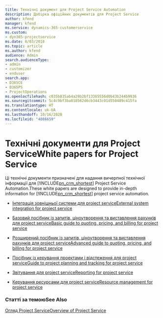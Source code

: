 ```yaml
---
title: Технічні документ для Project Service Automation
description: Добірка офіційних документів для Project Service
author: kfend
manager: kfend
ms.service: dynamics-365-customerservice
ms.custom:
- dyn365-projectservice
ms.date: 8/03/2018
ms.topic: article
ms.author: kfend
audience: Admin
search.audienceType:
- admin
- customizer
- enduser
search.app:
- D365CE
- D365PS
- ProjectOperations
ms.openlocfilehash: c035b835ab4a29b2bf13365556d0b43b244b9936
ms.sourcegitcommit: 5c4c9bf3ba018562d6cb3443c01d550489c415fa
ms.translationtype: HT
ms.contentlocale: uk-UA
ms.lasthandoff: 10/16/2020
ms.locfileid: "4086659"
---
```

# <a name="white-papers-for-project-service"></a><span data-ttu-id="c2579-103">Технічні документи для Project Service</span><span class="sxs-lookup"><span data-stu-id="c2579-103">White papers for Project Service</span></span>

<span data-ttu-id="c2579-104">Ці технічні документи призначені для надання вичерпної технічної інформації для [!INCLUDE[pn_crm_shortest](../includes/pn-crm-shortest.md)] Project Service Automation.</span><span class="sxs-lookup"><span data-stu-id="c2579-104">These white papers are designed to provide in-depth information for [!INCLUDE[pn_crm_shortest](../includes/pn-crm-shortest.md)] project service automation.</span></span>

-   [<span data-ttu-id="c2579-105">Інтеграція зовнішньої системи для project service</span><span class="sxs-lookup"><span data-stu-id="c2579-105">External system integration for project service</span></span>](https://go.microsoft.com/fwlink/?LinkId=825445)

-   [<span data-ttu-id="c2579-106">Базовий посібник із запитів, ціноутворення та виставлення рахунків для project service</span><span class="sxs-lookup"><span data-stu-id="c2579-106">Basic guide to quoting, pricing, and billing for project service</span></span>](https://go.microsoft.com/fwlink/?LinkId=825241)

-   [<span data-ttu-id="c2579-107">Розширений посібник із запитів, ціноутворення та виставлення рахунків для project service</span><span class="sxs-lookup"><span data-stu-id="c2579-107">Advanced guide to quoting, pricing, and billing for project service</span></span>](https://go.microsoft.com/fwlink/?LinkId=825242)

-   [<span data-ttu-id="c2579-108">Посібник із керування проектами і відстеження для project service</span><span class="sxs-lookup"><span data-stu-id="c2579-108">Guide to project planning and tracking for project service</span></span>](https://go.microsoft.com/fwlink/?LinkId=825243)

-   [<span data-ttu-id="c2579-109">Звітування для project service</span><span class="sxs-lookup"><span data-stu-id="c2579-109">Reporting for project service</span></span>](https://go.microsoft.com/fwlink/?LinkId=825446)

-   [<span data-ttu-id="c2579-110">Керування ресурсами для project service</span><span class="sxs-lookup"><span data-stu-id="c2579-110">Resource management for project service</span></span>](https://go.microsoft.com/fwlink/?LinkId=825244)

### <a name="see-also"></a><span data-ttu-id="c2579-111">Статті за темою</span><span class="sxs-lookup"><span data-stu-id="c2579-111">See Also</span></span>
 [<span data-ttu-id="c2579-112">Огляд Project Service</span><span class="sxs-lookup"><span data-stu-id="c2579-112">Overview of Project Service</span></span>](../psa/overview.md)
